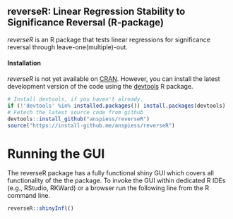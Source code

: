 ## reverseR: Linear Regression Stability to Significance Reversal (R-package)

*reverseR* is an R package that tests linear regressions for significance reversal through leave-one(multiple)-out.

#### Installation
*reverseR* is not yet available on [CRAN](https://cran.r-project.org/). However, you can install the latest development version of the code using the [devtools](https://cran.r-project.org/package=devtools) R package.

```R
# Install devtools, if you haven't already.
if (!'devtools' %in% installed.packages()) install.packages(devtools)
# Fetech the latest source code from github
devtools::install_github("anspiess/reverseR")
source("https://install-github.me/anspiess/reverseR")
```

# Running the GUI

The reverseR package has a fully functional shiny GUI which covers all 
functionality of the the package. To invoke the GUI within dedicated R IDEs 
(e.g., RStudio, RKWard) or a browser run the following line from the R command
line.

```R
reverseR::shinyInfl()
```
